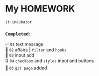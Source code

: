 # My HOMEWORK    
`it-incubator`


### `Completed:`
✅ `01` text message  
📌 `02` affairs | `filter` and `hooks`  
🔢 `03` input add  
🔃 `04` `checkbox` and `styles` input and buttons  
📝 `05` `git page` added